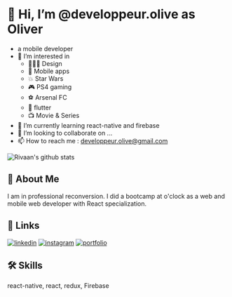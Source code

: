 # 👋 Hi, I’m @developpeur.olive as Oliver
- a mobile developer
- 👀 I’m interested in 
  - 👨🏼‍🎨  Design
  - 📲  Mobile apps
  - 💥  Star Wars
  - 🎮  PS4 gaming
  - ⚽️  Arsenal FC
  - 🔗  flutter
  - 📺  Movie & Series
- 🌱 I’m currently learning react-native and firebase
- 💞️ I’m looking to collaborate on ...
- 📫 How to reach me : developpeur.olive@gmail.com




![Rivaan's github stats](https://github-readme-stats.vercel.app/api?username=developeroliver&show_icons=true&theme=react)
## 🚀 About Me
I am in professional reconversion. I did a bootcamp at o'clock as a web and mobile web developer with React specialization.

## 🔗 Links
[![linkedin](https://img.shields.io/badge/linkedin-0A66C2?style=for-the-badge&logo=linkedin&logoColor=white)](https://www.linkedin.com/in/olivier-geiger-9a763a1b1//)
[![instagram](https://img.shields.io/badge/instagram-1DA1F2?style=for-the-badge&logo=instagram&logoColor=white)](https://www.instagram.com/developpeur.mobile/)
[![portfolio](https://img.shields.io/badge/my_portfolio-000?style=for-the-badge&logo=ko-fi&logoColor=white)]()


## 🛠 Skills
react-native, react, redux, Firebase
